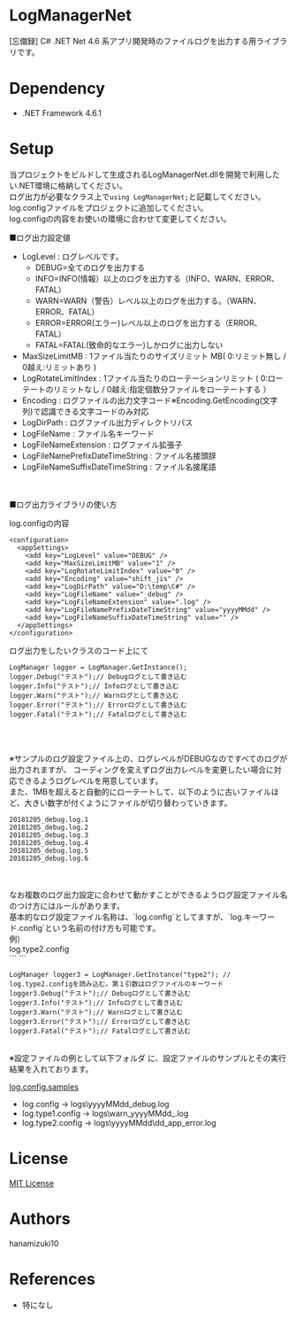 # LogManagerNet
[忘備録] C# .NET Net 4.6 系アプリ開発時のファイルログを出力する用ライブラリです。<br>

# Dependency
- .NET Framework 4.6.1

# Setup
当プロジェクトをビルドして生成されるLogManagerNet.dllを開発で利用したい.NET環境に格納してください。<br>
ログ出力が必要なクラス上で`using LogManagerNet;`と記載してください。<br>
log.configファイルをプロジェクトに追加してください。<br>
log.configの内容をお使いの環境に合わせて変更してください。<br>


■ログ出力設定値<br>
- LogLevel : ログレベルです。
  - DEBUG=全てのログを出力する
  - INFO=INFO(情報）以上のログを出力する（INFO、WARN、ERROR、FATAL）
  - WARN=WARN（警告）レベル以上のログを出力する。（WARN、ERROR、FATAL）
  - ERROR=ERROR(エラー)レベル以上のログを出力する（ERROR、FATAL）
  - FATAL=FATAL(致命的なエラー)しかログに出力しない
- MaxSizeLimitMB : 1ファイル当たりのサイズリミット MB( 0:リミット無し / 0越え:リミットあり )
- LogRotateLimitIndex : 1ファイル当たりのローテーションリミット ( 0:ローテートのリミットなし / 0越え:指定個数分ファイルをローテートする ）
- Encoding : ログファイルの出力文字コード※Encoding.GetEncoding(文字列)で認識できる文字コードのみ対応
- LogDirPath : ログファイル出力ディレクトリパス
- LogFileName : ファイル名キーワード
- LogFileNameExtension : ログファイル拡張子
- LogFileNamePrefixDateTimeString : ファイル名接頭辞
- LogFileNameSuffixDateTimeString : ファイル名接尾語


<br>
<br>
■ログ出力ライブラリの使い方<br>

log.configの内容<br>

```<?xml version="1.0" encoding="utf-8" ?>
<configuration>
  <appSettings>
    <add key="LogLevel" value="DEBUG" />
    <add key="MaxSizeLimitMB" value="1" />
    <add key="LogRotateLimitIndex" value="0" />
    <add key="Encoding" value="shift_jis" />
    <add key="LogDirPath" value="D:\temp\C#" />
    <add key="LogFileName" value="_debug" />
    <add key="LogFileNameExtension" value=".log" />
    <add key="LogFileNamePrefixDateTimeString" value="yyyyMMdd" />
    <add key="LogFileNameSuffixDateTimeString" value="" />
  </appSettings>
</configuration>
```

ログ出力をしたいクラスのコード上にて<br>

```// ログファイルのインスタンスを取得する。
LogManager logger = LogManager.GetInstance();
logger.Debug("テスト");// Debugログとして書き込む
logger.Info("テスト");// Infoログとして書き込む
logger.Warn("テスト");// Warnログとして書き込む
logger.Error("テスト");// Errorログとして書き込む
logger.Fatal("テスト");// Fatalログとして書き込む
```
<br>
<br>

※サンプルのログ設定ファイル上の、ログレベルがDEBUGなのですべてのログが出力されますが、
コーディングを変えずログ出力レベルを変更したい場合に対応できるようログレベルを用意しています。<br>
また、1MBを超えると自動的にローテートして、以下のように古いファイルほど、大きい数字が付くようにファイルが切り替わっていきます。<br>

```20181205_debug.log
20181205_debug.log.1
20181205_debug.log.2
20181205_debug.log.3
20181205_debug.log.4
20181205_debug.log.5
20181205_debug.log.6
```

<br>
<br>
なお複数のログ出力設定に合わせて動かすことができるようログ設定ファイル名のつけ方にはルールがあります。<br>
基本的なログ設定ファイル名称は、`log.config`としてますが、`log.キーワード.config`という名前の付け方も可能です。<br>
例）<br>
log.type2.config<br>
```<?xml version="1.0" encoding="utf-8" ?>
<configuration>
  <appSettings>
    <add key="LogLevel" value="ERROR" />
    <add key="MaxSizeLimitMB" value="0" />
    <add key="LogRotateLimitIndex" value="1" />
    <add key="Encoding" value="shift_jis" />
    <add key="LogDirPath" value="..\..\..\bin\logs" />
    <add key="LogFileName" value="app" />
    <add key="LogFileNameExtension" value=".log" />
    <add key="LogFileNamePrefixDateTimeString" value="yyyyMM/dd_" />
    <add key="LogFileNameSuffixDateTimeString" value="_error" />
  </appSettings>
</configuration>
```

```// ログファイルのインスタンスを取得する。
LogManager logger3 = LogManager.GetInstance("type2"); // log.type2.configを読み込む。第１引数はログファイルのキーワード
logger3.Debug("テスト");// Debugログとして書き込む
logger3.Info("テスト");// Infoログとして書き込む
logger3.Warn("テスト");// Warnログとして書き込む
logger3.Error("テスト");// Errorログとして書き込む
logger3.Fatal("テスト");// Fatalログとして書き込む
```

<br>
※設定ファイルの例として以下フォルダ に、設定ファイルのサンプルとその実行結果を入れております。<br>

[log.config.samples](/log.config.samples/)

 - log.config → logs\yyyyMMdd_debug.log<br>
 - log.type1.config → logs\warn_yyyyMMdd_.log<br>
 - log.type2.config → logs\yyyyMMdd\dd_app_error.log<br>


# License
[MIT License](/LICENSE)

# Authors
hanamizuki10

# References
- 特になし
